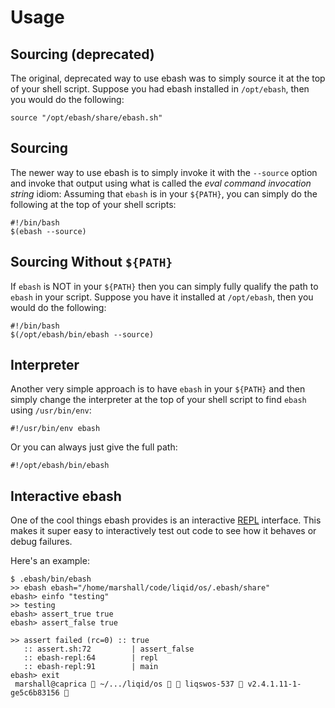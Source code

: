 # Usage

## Sourcing (deprecated)

The original, deprecated way to use ebash was to simply source it at the top of your shell script. Suppose you had ebash
installed in `/opt/ebash`, then you would do the following:

```shell
source "/opt/ebash/share/ebash.sh"
```

## Sourcing

The newer way to use ebash is to simply invoke it with the `--source` option and invoke that output using what is called
the _eval command invocation string_ idiom: Assuming that `ebash` is in your `${PATH}`, you can simply do the following
at the top of your shell scripts:

```shell
#!/bin/bash
$(ebash --source)
```
## Sourcing Without `${PATH}`

If `ebash` is NOT in your `${PATH}` then you can simply fully qualify the path to `ebash` in your script. Suppose you
have it installed at `/opt/ebash`, then you would do the following:

```shell
#!/bin/bash
$(/opt/ebash/bin/ebash --source)
```

## Interpreter

Another very simple approach is to have `ebash` in your `${PATH}` and then simply change the interpreter at the top of
your shell script to find `ebash` using `/usr/bin/env`:

```shell
#!/usr/bin/env ebash
```

Or you can always just give the full path:

```shell
#!/opt/ebash/bin/ebash
```

## Interactive ebash

One of the cool things ebash provides is an interactive [REPL](https://en.wikipedia.org/wiki/read%e2%80%93eval%e2%80%93print_loop) interface. This
makes it super easy to interactively test out code to see how it behaves or debug failures.

Here's an example:

```shell
$ .ebash/bin/ebash
>> ebash ebash="/home/marshall/code/liqid/os/.ebash/share"
ebash> einfo "testing"
>> testing
ebash> assert_true true
ebash> assert_false true

>> assert failed (rc=0) :: true
   :: assert.sh:72         | assert_false
   :: ebash-repl:64        | repl
   :: ebash-repl:91        | main
ebash> exit
 marshall@caprica  ~/.../liqid/os   liqswos-537  v2.4.1.11-1-ge5c6b83156 
```

